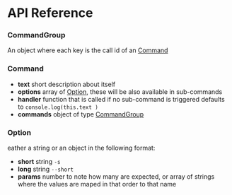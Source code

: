 # API Reference

### CommandGroup 
An object where each key is the call id of an [Command](#Command)

### Command
- **text** short description about itself
- **options** array of [Option](#Option), these will be also available in sub-commands 
- **handler** function that is called if no sub-command is triggered defaults to `console.log(this.text )`
- **commands** object of type [CommandGroup](#CommandGroup)

### Option 
eather a string or an object in the following format:
- **short** string `-s`
- **long** string `--short`
- **params** number to note how many are expected, or array of strings where the values are maped in that order to that name

